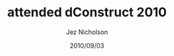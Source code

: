 ---
title: attended dConstruct 2010
date: 2010/09/03
tags: [events,dconstruct]
author: Jez Nicholson
---